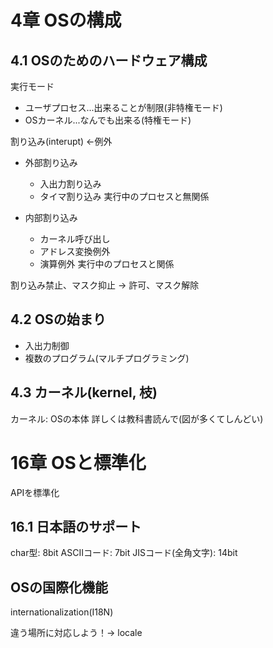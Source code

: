 # 4章 OSの構成

## 4.1 OSのためのハードウェア構成

実行モード
- ユーザプロセス...出来ることが制限(非特権モード)
- OSカーネル...なんでも出来る(特権モード)

割り込み(interupt) <-例外

- 外部割り込み
    - 入出力割り込み
    - タイマ割り込み
実行中のプロセスと無関係

- 内部割り込み
    - カーネル呼び出し
    - アドレス変換例外
    - 演算例外
実行中のプロセスと関係

割り込み禁止、マスク抑止
-> 許可、マスク解除

## 4.2 OSの始まり

- 入出力制御
- 複数のプログラム(マルチプログラミング)

## 4.3 カーネル(kernel, 枝)

カーネル: OSの本体
詳しくは教科書読んで(図が多くてしんどい)


# 16章 OSと標準化

APIを標準化

## 16.1 日本語のサポート
char型: 8bit
ASCIIコード: 7bit
JISコード(全角文字): 14bit

## OSの国際化機能
internationalization(I18N)

違う場所に対応しよう！-> locale

